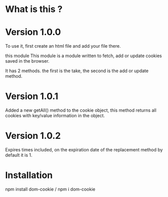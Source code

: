 # What is this ?

# Version 1.0.0

To use it, first create an html file and add your file there.

this module This module is a module written to fetch, add or update cookies saved in the browser.

It has 2 methods. the first is the take, the second is the add or update method.

# Version 1.0.1

Added a new getAll() method to the cookie object, this method returns all cookies with key/value information in the object.

# Version 1.0.2

Expires times included, on the expiration date of the replacement method by default it is 1.

# Installation

npm install dom-cookie / npm i dom-cookie